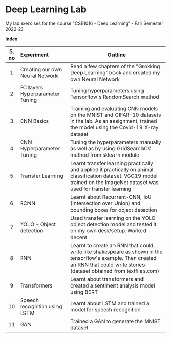 # Deep Learning Lab
My lab exercises for the course "CSE1016 - Deep Learning" - Fall Semester 2022-23

**Index**

| S. no | Experiment                      | Outline                                                      |
| :---: | :------------------------------ | ------------------------------------------------------------ |
|   1   | Creating our own Neural Network | Read a few chapters of the "Grokking Deep Learning" book and created my own Neural Network |
|   2   | FC layers Hyperparameter Tuning | Tuning hyperparameters using Tensorflow's RandomSearch method |
|   3   | CNN Basics                      | Training and evaluating CNN models on the MNIST and CIFAR-10 datasets in the lab. As an assignment, trained the model using the Covid-19 X-ray dataset |
|   4   | CNN Hyperparameter Tuning       | Tuning the hyperparameters manually as well as by using GridSearchCV method from sklearn module |
|   5   | Transfer Learning               | Learnt transfer learning practically and applied it practically on animal classification dataset. VGG19 model trained on the ImageNet dataset was used for transfer learning |
|   6   | RCNN                            | Learnt about Recurrent-CNN, IoU (Intersection over Union) and bounding boxes for object detection |
|   7   | YOLO - Object detection         | Used transfer learning on the YOLO object detection model and tested it on my own desk/setup. Worked decent |
|   8   | RNN                             | Learnt to create an RNN that could write like shakespeare as shown in the tensorflow's example. Then created an RNN that could write stories (dataset obtained from textfiles.com) |
|   9   | Transformers                    | Learnt about transformers and created a sentiment analysis model using BERT |
|  10   | Speech recognition using LSTM   | Learnt about LSTM and trained a model for speech recognition |
|  11   | GAN                             | Trained a GAN to generate the MNIST dataset                  |

